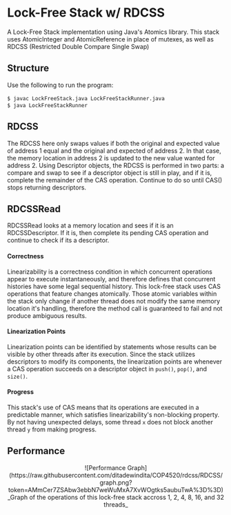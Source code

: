 # Lock-Free Stack w/ RDCSS

A Lock-Free Stack implementation using Java's Atomics library. This stack uses
AtomicInteger and AtomicReference in place of mutexes, as well as RDCSS (Restricted Double
Compare Single Swap)

## Structure
Use the following to run the program:
```
$ javac LockFreeStack.java LockFreeStackRunner.java
$ java LockFreeStackRunner
```

## RDCSS
The RDCSS here only swaps values if both the original and expected value of address
1 equal and the original and expected of address 2. In that case, the memory location
in address 2 is updated to the new value wanted for address 2.
Using Descriptor objects, the RDCSS is performed in two parts: a compare and swap
to see if a descriptor object is still in play, and if it is, complete the remainder
of the CAS operation. Continue to do so until CAS() stops returning descriptors.

## RDCSSRead
RDCSSRead looks at a memory location and sees if it is an RDCSSDescriptor. If it is,
then complete its pending CAS operation and continue to check if its a descriptor.

#### Correctness
Linearizability is a correctness condition in which concurrent operations appear
to execute instantaneously, and therefore defines that concurrent histories have some legal sequential history. This lock-free stack uses CAS operations that
feature changes atomically. Those atomic variables within the stack only change
if another thread does not modify the same memory location it's handling, therefore
the method call is guaranteed to fail and not produce ambiguous results.

#### Linearization Points
Linearization points can be identified by statements whose results can be visible
by other threads after its execution. Since the stack utilizes descriptors to modify its
components, the linearization points are whenever a CAS operation succeeds on a
descriptor object in `push()`, `pop()`, and `size()`.

#### Progress
This stack's use of CAS means that its operations are executed in a predictable
manner, which satisfies linearizability's non-blocking property. By not having unexpected delays, some thread `x` does not block another thread `y` from making progress.

## Performance

<center>
  ![Performance Graph](https://raw.githubusercontent.com/ditadewindita/COP4520/rdcss/RDCSS/graph.png?token=AMmCer7ZSAbw3ebbN7weWuMxA7XvWOgtks5aubuTwA%3D%3D)
  _Graph of the operations of this lock-free stack accross 1, 2, 4, 8, 16, and 32 threads_
</center>
